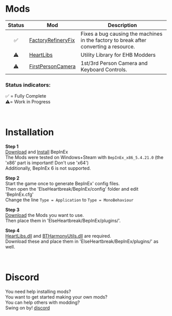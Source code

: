 ﻿# Mods

|Status|Mod|Description|
|:---:|---|---|
|✅|[FactoryRefineryFix](https://github.com/BlazingTwist/ElseHeartBreak_Mods/releases/tag/frf-1.0.0)|Fixes a bug causing the machines in the factory to break after converting a resource.|
|⚠️|[HeartLibs](https://github.com/BlazingTwist/ElseHeartBreak_Mods/releases/tag/hl-0.0.2)|Utility Library for EHB Modders|
|⚠️|[FirstPersonCamera](https://github.com/BlazingTwist/ElseHeartBreak_Mods/releases/tag/fpc-0.0.2)|1st/3rd Person Camera and Keyboard Controls.|

### Status indicators:

✅ = Fully Complete  
⚠️= Work in Progress

<br/>

# Installation

**Step 1**  
[Download](https://github.com/BepInEx/BepInEx/releases) and [Install](https://docs.bepinex.dev/articles/user_guide/installation/index.html) BepInEx  
The Mods were tested on Windows+Steam with `BepInEx_x86_5.4.21.0` (the 'x86' part is important! Don't use 'x64')  
Additionally, BepInEx 6 is not supported.

**Step 2**  
Start the game once to generate BepInEx' config files.  
Then open the 'ElseHeartbreak/BepInEx/config' folder and edit 'BepInEx.cfg'  
Change the line `Type = Application` to `Type = MonoBehaviour`

**Step 3**  
[Download](https://github.com/BlazingTwist/ElseHeartBreak_Mods/releases) the Mods you want to use.  
Then place them in 'ElseHeartbreak/BepInEx/plugins/'.

**Step 4**  
[HeartLibs.dll](https://github.com/BlazingTwist/ElseHeartBreak_Mods/releases/tag/hl-0.0.2)
and [BTHarmonyUtils.dll](https://github.com/BlazingTwist/BTHarmonyUtils/releases) are required.  
Download these and place them in 'ElseHeartbreak/BepInEx/plugins/' as well.

<br/>

# Discord

You need help installing mods?  
You want to get started making your own mods?  
You can help others with modding?  
Swing on by! [discord](https://discord.gg/ssgXhPtH)